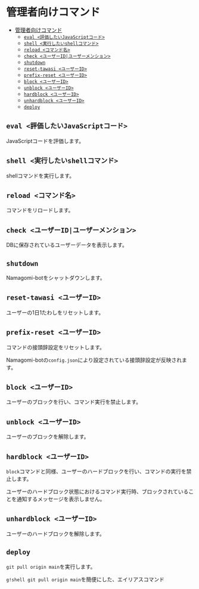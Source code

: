 # 管理者向けコマンド

- [管理者向けコマンド](#管理者向けコマンド)
  - [`eval <評価したいJavaScriptコード>`](#eval-評価したいjavascriptコード)
  - [`shell <実行したいshellコマンド>`](#shell-実行したいshellコマンド)
  - [`reload <コマンド名>`](#reload-コマンド名)
  - [`check <ユーザーID|ユーザーメンション>`](#check-ユーザーidユーザーメンション)
  - [`shutdown`](#shutdown)
  - [`reset-tawasi <ユーザーID>`](#reset-tawasi-ユーザーid)
  - [`prefix-reset <ユーザーID>`](#prefix-reset-ユーザーid)
  - [`block <ユーザーID>`](#block-ユーザーid)
  - [`unblock <ユーザーID>`](#unblock-ユーザーid)
  - [`hardblock <ユーザーID>`](#hardblock-ユーザーid)
  - [`unhardblock <ユーザーID>`](#unhardblock-ユーザーid)
  - [`deploy`](#deploy)


## `eval <評価したいJavaScriptコード>`

JavaScriptコードを評価します。

## `shell <実行したいshellコマンド>`

shellコマンドを実行します。

## `reload <コマンド名>`

コマンドをリロードします。

## `check <ユーザーID|ユーザーメンション>`

DBに保存されているユーザーデータを表示します。

## `shutdown`

Namagomi-botをシャットダウンします。

## `reset-tawasi <ユーザーID>`

ユーザーの1日1たわしをリセットします。

## `prefix-reset <ユーザーID>`

コマンドの接頭辞設定をリセットします。

Namagomi-botの`config.json`により設定されている接頭辞設定が反映されます。


## `block <ユーザーID>`

ユーザーのブロックを行い、コマンド実行を禁止します。

## `unblock <ユーザーID>`

ユーザーのブロックを解除します。

## `hardblock <ユーザーID>`

`block`コマンドと同様、ユーザーのハードブロックを行い、コマンドの実行を禁止します。

ユーザーのハードブロック状態におけるコマンド実行時、ブロックされていることを通知するメッセージを表示しません。

## `unhardblock <ユーザーID>`

ユーザーのハードブロックを解除します。

## `deploy`

`git pull origin main`を実行します。

`g!shell git pull origin main`を簡便にした、エイリアスコマンド
